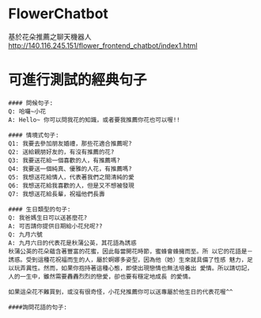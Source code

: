 # FlowerChatbot
基於花朵推薦之聊天機器人 </br>
http://140.116.245.151/flower_frontend_chatbot/index1.html

# 可進行測試的經典句子
```
#### 問候句子:
Q: 哈囉~小花
A: Hello~ 你可以問我花的知識，或者要我推薦你花也可以喔!!

#### 情境式句子:
Q1: 我要去參加朋友婚禮，那些花適合推薦呢?
Q2: 送給親朋好友的，有沒有推薦的花?
Q3: 我要送花給一個喜歡的人，有推薦嗎?
Q4: 我要送一個純真、優雅的人花，有推薦嗎?
Q5: 我想送花給情人，代表著我們之間清純的愛
Q6: 我想送花給我喜歡的人，但是又不想被發現
Q7: 我想送花給長輩，祝福他們長壽

#### 生日類型的句子:
Q: 我爸媽生日可以送甚麼花?
A: 可否請你提供日期給小花兒呢??
Q: 九月六號
A: 九月六日的代表花是秋蒲公英，其花語為誘惑
秋蒲公英的花朵蘊含著豐富的花蜜，因此每當開花時節，蜜蜂會蜂擁而至。所 以它的花語是－誘惑。受到這種花祝福而生的人，屬於婀娜多姿型，因為他（她）生來就具備了性感 魅力，足以玩弄異性。然而，如果你抱持著這種心態，即使出現戀情也無法培養出 愛情。所以請切記，人的一生中，雖然需要轟轟烈烈的戀愛，卻也要有穩定地成長 的愛情。

如果這朵花不難買到，或沒有很奇怪，小花兒推薦你可以送專屬於他生日的代表花喔^^

####詢問花語的句子:


```
